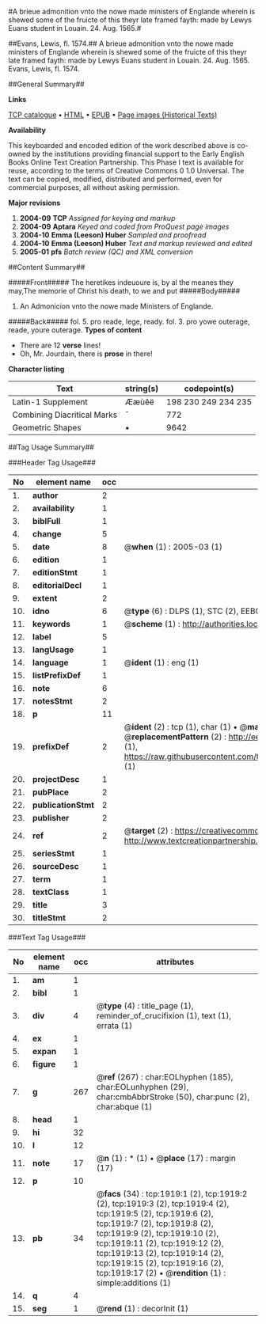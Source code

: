 #A brieue admonition vnto the nowe made ministers of Englande wherein is shewed some of the fruicte of this theyr late framed fayth: made by Lewys Euans student in Louain. 24. Aug. 1565.#

##Evans, Lewis, fl. 1574.##
A brieue admonition vnto the nowe made ministers of Englande wherein is shewed some of the fruicte of this theyr late framed fayth: made by Lewys Euans student in Louain. 24. Aug. 1565.
Evans, Lewis, fl. 1574.

##General Summary##

**Links**

[TCP catalogue](http://www.ota.ox.ac.uk/tcp/)  • 
[HTML](http://tei.it.ox.ac.uk/tcp/Texts-HTML/free/A00/A00455.html)  • 
[EPUB](http://tei.it.ox.ac.uk/tcp/Texts-EPUB/free/A00/A00455.epub) • 
[Page images (Historical Texts)](https://data.historicaltexts.jisc.ac.uk/view?pubId=eebo-99837587e&pageId=eebo-99837587e-1919-1)

**Availability**

This keyboarded and encoded edition of the
	       work described above is co-owned by the institutions
	       providing financial support to the Early English Books
	       Online Text Creation Partnership. This Phase I text is
	       available for reuse, according to the terms of Creative
	       Commons 0 1.0 Universal. The text can be copied,
	       modified, distributed and performed, even for
	       commercial purposes, all without asking permission.

**Major revisions**

1. __2004-09__ __TCP__ *Assigned for keying and markup*
1. __2004-09__ __Aptara__ *Keyed and coded from ProQuest page images*
1. __2004-10__ __Emma (Leeson) Huber__ *Sampled and proofread*
1. __2004-10__ __Emma (Leeson) Huber__ *Text and markup reviewed and edited*
1. __2005-01__ __pfs__ *Batch review (QC) and XML conversion*

##Content Summary##

#####Front#####
The heretikes indeuoure is, by al the meanes they may,The memorie of Christ his death, to we and put
#####Body#####

1. An Admonicion vnto the
nowe made Ministers
of Englande.

#####Back#####
fol. 5. pro reade, lege, ready. fol. 3. pro yowe
outerage, reade, youre outerage.
**Types of content**

  * There are 12 **verse** lines!
  * Oh, Mr. Jourdain, there is **prose** in there!

**Character listing**


|Text|string(s)|codepoint(s)|
|---|---|---|
|Latin-1 Supplement|Ææùêë|198 230 249 234 235|
|Combining             Diacritical Marks|̄|772|
|Geometric Shapes|▪|9642|

##Tag Usage Summary##

###Header Tag Usage###

|No|element name|occ|attributes|
|---|---|---|---|
|1.|__author__|2||
|2.|__availability__|1||
|3.|__biblFull__|1||
|4.|__change__|5||
|5.|__date__|8| @__when__ (1) : 2005-03 (1)|
|6.|__edition__|1||
|7.|__editionStmt__|1||
|8.|__editorialDecl__|1||
|9.|__extent__|2||
|10.|__idno__|6| @__type__ (6) : DLPS (1), STC (2), EEBO-CITATION (1), PROQUEST (1), VID (1)|
|11.|__keywords__|1| @__scheme__ (1) : http://authorities.loc.gov/ (1)|
|12.|__label__|5||
|13.|__langUsage__|1||
|14.|__language__|1| @__ident__ (1) : eng (1)|
|15.|__listPrefixDef__|1||
|16.|__note__|6||
|17.|__notesStmt__|2||
|18.|__p__|11||
|19.|__prefixDef__|2| @__ident__ (2) : tcp (1), char (1)  •  @__matchPattern__ (2) : ([0-9\-]+):([0-9IVX]+) (1), (.+) (1)  •  @__replacementPattern__ (2) : http://eebo.chadwyck.com/downloadtiff?vid=$1&page=$2 (1), https://raw.githubusercontent.com/textcreationpartnership/Texts/master/tcpchars.xml#$1 (1)|
|20.|__projectDesc__|1||
|21.|__pubPlace__|2||
|22.|__publicationStmt__|2||
|23.|__publisher__|2||
|24.|__ref__|2| @__target__ (2) : https://creativecommons.org/publicdomain/zero/1.0/ (1), http://www.textcreationpartnership.org/docs/. (1)|
|25.|__seriesStmt__|1||
|26.|__sourceDesc__|1||
|27.|__term__|1||
|28.|__textClass__|1||
|29.|__title__|3||
|30.|__titleStmt__|2||


###Text Tag Usage###

|No|element name|occ|attributes|
|---|---|---|---|
|1.|__am__|1||
|2.|__bibl__|1||
|3.|__div__|4| @__type__ (4) : title_page (1), reminder_of_crucifixion (1), text (1), errata (1)|
|4.|__ex__|1||
|5.|__expan__|1||
|6.|__figure__|1||
|7.|__g__|267| @__ref__ (267) : char:EOLhyphen (185), char:EOLunhyphen (29), char:cmbAbbrStroke (50), char:punc (2), char:abque (1)|
|8.|__head__|1||
|9.|__hi__|32||
|10.|__l__|12||
|11.|__note__|17| @__n__ (1) : * (1)  •  @__place__ (17) : margin (17)|
|12.|__p__|10||
|13.|__pb__|34| @__facs__ (34) : tcp:1919:1 (2), tcp:1919:2 (2), tcp:1919:3 (2), tcp:1919:4 (2), tcp:1919:5 (2), tcp:1919:6 (2), tcp:1919:7 (2), tcp:1919:8 (2), tcp:1919:9 (2), tcp:1919:10 (2), tcp:1919:11 (2), tcp:1919:12 (2), tcp:1919:13 (2), tcp:1919:14 (2), tcp:1919:15 (2), tcp:1919:16 (2), tcp:1919:17 (2)  •  @__rendition__ (1) : simple:additions (1)|
|14.|__q__|4||
|15.|__seg__|1| @__rend__ (1) : decorInit (1)|

